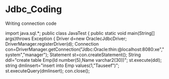 # Jdbc_Coding
Writing connection code

import java.sql.*;
public class JavaTest
{
public static void main(String[] args)throws Exception
{
Driver d=new OraclecJdbcDriver;
DriverManager.registerDriver(d);
Connection con=DriverManager.getConnection("Jdbc:Oracle:thin:@localhost:8080:xe","system","manager");
Statement st=con.createStatement();
String ddl="create table Emp(Id number(5),Name varchar2(30))";
st.execute(ddl);
string dmlinsert="insert into Emp values(1,"Tauseef")";
st.executeQuery(dmlinsert);
con.close();
